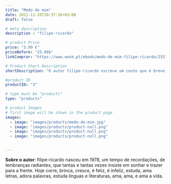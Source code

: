 ```yaml
---
title: "Medo de mim"
date: 2011-11-28T10:37:16+03:00
draft: false

# meta description
description : "filipe-ricardo"

# product Price
price: "3.99 €"
priceBefore: "25.00$"
linkComprar: "https://www.wook.pt/ebook/medo-de-mim-filipe-ricardo/23371627"

# Product Short Description
shortDescription: "O autor filipe-ricardo escreve um conto que é breve, vagaroso, mas que por vezes tem o poder de nos dilacerar e ferir pela sua inocente verdade. Ele narra o corte brutal que a sociedade faz aos nossos sonhos, à nossa capacidade de fugir e sonhar. Como o autor escreve: Perdem-se os sonhos; perde-se a solidão perscrutante, e perdem-se as centelhas da vida. Francisca perdeu-se a si própria e perdeu tudo aquilo que a distinguia dos outros que tinha à sua volta. de vez. numa só vez. a terra engoliu-a."

#product ID
productID: "3"

# type must be "products"
type: "products"

# product Images
# first image will be shown in the product page
images:
  - image: "images/products/medo-de-mim.jpg"
  - image: "images/products/product-null.png"
  - image: "images/products/product-null.png"
  - image: "images/products/product-null.png"


---
```


**Sobre o autor**: filipe-ricardo nasceu em 1978, um tempo de recordações, de lembranças radiantes, que tantas e tantas vezes insiste em sonhar e trazer para a frente. Hoje corre, brinca, cresce, é feliz, é infeliz, estuda, ama letras, adora palavras, estuda línguas e literaturas, ama, ama, e ama a vida.